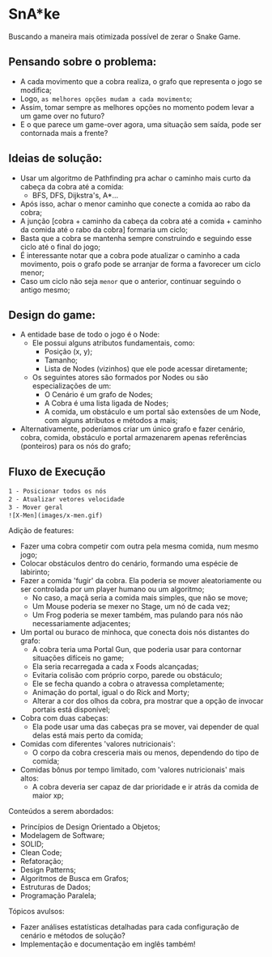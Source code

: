 # SnA*ke

Buscando a maneira mais otimizada possível de zerar o Snake Game.

## Pensando sobre o problema:
- A cada movimento que a cobra realiza, o grafo que representa o jogo se modifica;
- Logo, `as melhores opções mudam a cada movimento`;
- Assim, tomar sempre as melhores opções no momento podem levar a um game over no futuro?
- E o que parece um game-over agora, uma situação sem saída, pode ser contornada mais a frente?

## Ideias de solução:
- Usar um algoritmo de Pathfinding pra achar o caminho mais curto da cabeça da cobra até a comida:
    - BFS, DFS, Dijkstra's, A*...
- Após isso, achar o menor caminho que conecte a comida ao rabo da cobra;
- A junção [cobra + caminho da cabeça da cobra até a comida + caminho da comida até o rabo da cobra] formaria um ciclo;
- Basta que a cobra se mantenha sempre construindo e seguindo esse ciclo até o final do jogo;
- É interessante notar que a cobra pode atualizar o caminho a cada movimento, pois o grafo pode se arranjar de forma a favorecer um ciclo menor;
- Caso um ciclo não seja `menor` que o anterior, continuar seguindo o antigo mesmo;

## Design do game:
- A entidade base de todo o jogo é o Node:
    - Ele possui alguns atributos fundamentais, como:
        - Posição (x, y);
	    - Tamanho;
	    - Lista de Nodes (vizinhos) que ele pode acessar diretamente;
    - Os seguintes atores são formados por Nodes ou são especializações de um:
        - O Cenário é um grafo de Nodes;
        - A Cobra é uma lista ligada de Nodes;
        - A comida, um obstáculo e um portal são extensões de um Node, com alguns atributos e métodos a mais;
- Alternativamente, poderíamos criar um único grafo e fazer cenário, cobra, comida, obstáculo e portal armazenarem apenas referências (ponteiros) para os nós do grafo;

## Fluxo de Execução
    1 - Posicionar todos os nós
    2 - Atualizar vetores velocidade
    3 - Mover geral
    ![X-Men](images/x-men.gif)

Adição de features:
- Fazer uma cobra competir com outra pela mesma comida, num mesmo jogo;
- Colocar obstáculos dentro do cenário, formando uma espécie de labirinto;
- Fazer a comida 'fugir' da cobra. Ela poderia se mover aleatoriamente ou ser controlada por um player humano ou um algoritmo;
    - No caso, a maçã seria a comida mais simples, que não se move;
    - Um Mouse poderia se mexer no Stage, um nó de cada vez;
    - Um Frog poderia se mexer também, mas pulando para nós não necessariamente adjacentes;
- Um portal ou buraco de minhoca, que conecta dois nós distantes do grafo:
    - A cobra teria uma Portal Gun, que poderia usar para contornar situações difíceis no game;
    - Ela seria recarregada a cada x Foods alcançadas;
    - Evitaria colisão com próprio corpo, parede ou obstáculo;
    - Ele se fecha quando a cobra o atravessa completamente;
    - Animação do portal, igual o do Rick and Morty;
    - Alterar a cor dos olhos da cobra, pra mostrar que a opção de invocar portais está disponível;
- Cobra com duas cabeças:
    - Ela pode usar uma das cabeças pra se mover, vai depender de qual delas está mais perto da comida;
- Comidas com diferentes 'valores nutricionais':
    - O corpo da cobra cresceria mais ou menos, dependendo do tipo de comida;
- Comidas bônus por tempo limitado, com 'valores nutricionais' mais altos:
    - A cobra deveria ser capaz de dar prioridade e ir atrás da comida de maior xp;

Conteúdos a serem abordados:
- Princípios de Design Orientado a Objetos;
- Modelagem de Software;
- SOLID;
- Clean Code;
- Refatoração;
- Design Patterns;
- Algoritmos de Busca em Grafos;
- Estruturas de Dados;
- Programação Paralela;

Tópicos avulsos:
- Fazer análises estatísticas detalhadas para cada configuração de cenário e métodos de solução?
- Implementação e documentação em inglês também!

